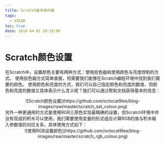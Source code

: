 ```yaml
---
title: Scratch基本操作篇
tags:
  - STEAM
toc: true
date: 2018-04-01 20:18:00
---
```

# Scratch颜色设置
在Scratch中，设置颜色主要有两种方式：使用拾色器和使用颜色与亮度控制的方式。
使用拾色器方式简单直接，但需要我们能够在Scratch编程环境中找到我们需要的颜色。
使用颜色和亮度的方式，我们可以自己指定颜色和亮度的数值，但颜色和亮度的数值又具体表示什么含义呢？我们可以通过帮助文档获得基本的信息：
<!--more-->
<center>
![Scratch颜色设置](https://github.com/octocat9lee/blog-images/raw/master/scratch_set_colour.png)

</center>
另外一种更通用的方式是使用RGB三原色实现最精确的设置，但Scratch环境中并没有现成的积木可以使用，我们需要使用变量的形式组合计算RGB的值与积木输入参数值的对应关系，具体使用方式如下：
<center>![使用RGB设置颜色](https://github.com/octocat9lee/blog-images/raw/master/scratch_rgb_colour.png)</center>
